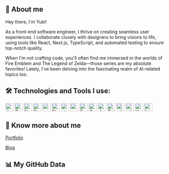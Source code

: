 <!--
**snowleo208/snowleo208** is a ✨ _special_ ✨ repository because its `README.md` (this file) appears on your GitHub profile.

Here are some ideas to get you started:

- 🔭 I’m currently working on ...
- 🌱 I’m currently learning ...
- 👯 I’m looking to collaborate on ...
- 🤔 I’m looking for help with ...
- 💬 Ask me about ...
- 📫 How to reach me: ...
- 😄 Pronouns: ...
- ⚡ Fun fact: ...
-->

## 🔭 About me

Hey there, I'm Yuki!

As a front-end software engineer, I thrive on creating seamless user experiences. I collaborate closely with designers to bring visions to life, using tools like React, Next.js, TypeScript, and automated testing to ensure top-notch quality.

When I'm not crafting code, you'll often find me immersed in the worlds of Fire Emblem and The Legend of Zelda—those series are my absolute favorites! Lately, I've been delving into the fascinating realm of AI-related topics too.

## 🛠️ Technologies and Tools I use:

<p>
<img alt="Javascript" src="https://img.shields.io/badge/JavaScript-323330?style=for-the-badge&logo=javascript&logoColor=F7DF1E"  height="25px"/>
<img alt="TypeScript" src="https://img.shields.io/badge/TypeScript-007ACC?style=for-the-badge&logo=typescript&logoColor=white"  height="25px"/>
<img alt="NextJs" src="https://img.shields.io/badge/Next-black?style=for-the-badge&logo=next.js&logoColor=white" height="25px"/>
<img alt="React" src="https://img.shields.io/badge/React-20232A?style=for-the-badge&logo=react&logoColor=61DAFB" height="25px"/>
<img alt="redux" src="https://img.shields.io/badge/-Redux-764ABC?style=flat-square&logo=redux&logoColor=white" height="25px"/>
<img alt="Nodejs" src="https://img.shields.io/badge/-Nodejs-43853d?style=flat-square&logo=Node.js&logoColor=white"  height="25px"/>
<img alt="styled-components" src="https://img.shields.io/badge/styled--components-DB7093?style=for-the-badge&logo=styled-components&logoColor=white" height="25px"/>
<img alt="npm" src="https://img.shields.io/badge/NPM-%23000000.svg?style=for-the-badge&logo=npm&logoColor=white" height="25px"/>
 <img alt="Express" src="https://img.shields.io/badge/express.js-%23404d59.svg?style=for-the-badge&logo=express&logoColor=%2361DAFB" height="25px"/>
<img alt="Cypress" src="https://img.shields.io/badge/-cypress-%23E5E5E5?style=for-the-badge&logo=cypress&logoColor=058a5e"  height="25px"/>
<img alt="Jest" src="https://img.shields.io/badge/-jest-%23C21325?style=for-the-badge&logo=jest&logoColor=white" height="25px"/>
<img alt="Tailwidcss" src="https://img.shields.io/badge/Tailwind_CSS-38B2AC?style=for-the-badge&logo=tailwind-css&logoColor=white" height="25px"/>
<img alt="git" src="https://img.shields.io/badge/git-%23F05033.svg?style=for-the-badge&logo=git&logoColor=white" height="25px"/>
 <img alt="github actions" src="https://img.shields.io/badge/-Github_Actions-2088FF?style=flat-square&logo=github-actions&logoColor=white" height="25px"/>
<img alt="Vercel" src="https://img.shields.io/badge/Vercel-000000?style=for-the-badge&logo=vercel&logoColor=white" height="25px"/>
<img alt="Linux" src="https://img.shields.io/badge/Linux-FCC624?style=for-the-badge&logo=linux&logoColor=black" height="25px"/>
</p>

## 💬 Know more about me

[Portfolio](https://yukicheung.atrera.com)

[Blog](https://blog.atrera.com)


## 📊 My GitHub Data

<div>
  <img src="https://github-readme-stats.anuraghazra1.vercel.app/api?username=snowleo208&show_icons=true" alt="" />
  <img src="https://github-readme-streak-stats.herokuapp.com/?user=snowleo208&" alt="" />
</div>
